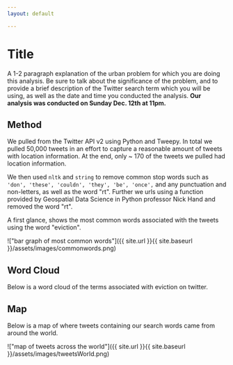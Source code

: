 ```yaml
---
layout: default

---
```


# Title

A 1-2 paragraph explanation of the urban problem for which you are doing this analysis. Be sure to talk about the significance of the problem, and to provide a brief description of the Twitter search term which you will be using, as well as the date and time you conducted the analysis. **Our analysis was conducted on Sunday Dec. 12th at 11pm.**

## Method

We pulled from the Twitter API v2 using Python and Tweepy. In total we pulled 50,000 tweets in an effort to capture a reasonable amount of tweets with location information. At the end, only ~ 170 of the tweets we pulled had location information. 

We then used `nltk` and `string` to remove common stop words such as `'don', 'these', 'couldn', 'they', 'be', 'once',` and any punctuation and non-letters, as well as the word "rt". Further we urls using a function provided by Geospatial Data Science in Python professor Nick Hand and removed the word "rt". 

A first glance, shows the most common words associated with the tweets using the word "eviction".

!["bar graph of most common words"]({{ site.url }}{{ site.baseurl }}/assets/images/commonwords.png)


## Word Cloud

Below is a word cloud of the terms associated with eviction on twitter.

## Map 

Below is a map of where tweets containing our search words came from around the world. 

!["map of tweets across the world"]({{ site.url }}{{ site.baseurl }}/assets/images/tweetsWorld.png)

<div id="hv-chart-1"></div>
